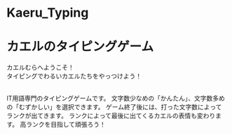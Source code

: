 # Kaeru_Typing
<h1>カエルのタイピングゲーム</h1>
カエルむらへようこそ！<br>
タイピングでわるいカエルたちをやっつけよう！
<br>
<br>
<p>IT用語専門のタイピングゲームです。
文字数少なめの「かんたん」、文字数多めの「むずかしい」を選択できます。
ゲーム終了後には、打った文字数によってランクが出てきます。
ランクによって最後に出てくるカエルの表情も変わります。
高ランクを目指して頑張ろう！</p>
